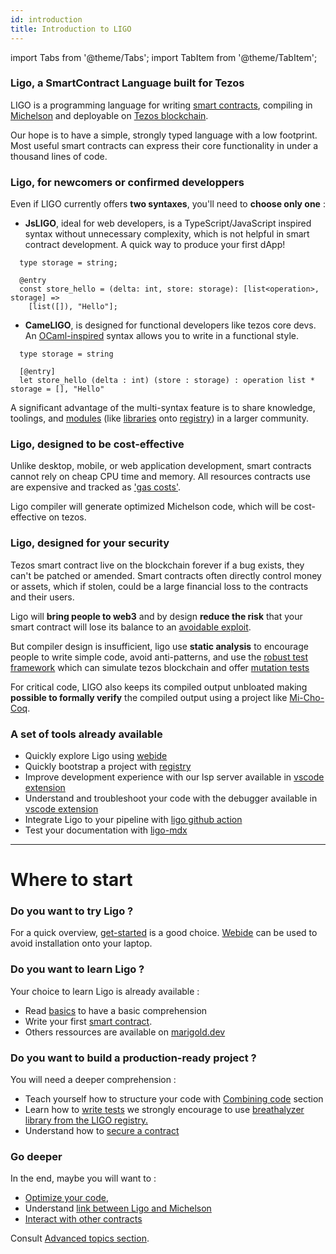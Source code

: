 ```yaml
---
id: introduction
title: Introduction to LIGO
---
```


import Tabs from '@theme/Tabs';
import TabItem from '@theme/TabItem';

### Ligo, a SmartContract Language built for Tezos

LIGO is a programming language for writing [smart contracts](https://opentezos.com/tezos-basics/smart-contracts), compiling in [Michelson](https://opentezos.com/michelson) and deployable on [Tezos blockchain](https://tezos.com/).

Our hope is to have a simple, strongly typed language with
a low footprint. Most useful smart contracts can express their core functionality in under a
thousand lines of code.

### Ligo, for newcomers or confirmed developpers

Even if LIGO currently offers **two syntaxes**, you'll need to **choose only one** :

  - **JsLIGO**, ideal for web developers, is a TypeScript/JavaScript inspired syntax without unnecessary complexity, which is not helpful in smart contract development. A quick way to produce your first dApp!


```jsligo
  type storage = string;

  @entry
  const store_hello = (delta: int, store: storage): [list<operation>, storage] =>
    [list([]), "Hello"];
```

  - **CameLIGO**,  is designed for functional developers like tezos core devs. An [OCaml-inspired](https://ocaml.org/)  syntax allows you to write in a functional style.


```cameligo
  type storage = string

  [@entry]
  let store_hello (delta : int) (store : storage) : operation list * storage = [], "Hello"
```

A significant advantage of the multi-syntax feature is to share knowledge, toolings, and [modules](https://ligolang.org/docs/language-basics/modules) (like [libraries](https://ligolang.org/docs/advanced/package-management) onto [registry](https://packages.ligolang.org/packages)) in a larger community.

### Ligo, designed to be cost-effective

Unlike desktop, mobile, or web application development, smart contracts cannot rely on cheap CPU time and memory.
All resources contracts use are expensive and tracked as ['gas costs'](https://ligolang.org/docs/tutorials/optimisation/#tezos-gas-model).

Ligo compiler will generate optimized Michelson code, which will be cost-effective on tezos.


### Ligo, designed for your security

Tezos smart contract  live on the blockchain forever  if a bug exists, they can't be patched or amended.
Smart contracts often directly control money or assets, which if stolen, could be a large financial loss to the contracts and their users.

Ligo will **bring people to web3** and by design **reduce the risk** that your smart contract will lose its balance to an
 [avoidable exploit](https://www.wired.com/2016/06/50-million-hack-just-showed-dao-human/).  

But compiler design is insufficient, ligo use **static analysis** to encourage people to write simple code, avoid anti-patterns, and use the [robust test framework](https://ligolang.org/docs/advanced/testing) which can simulate tezos blockchain and offer [mutation tests](https://ligolang.org/docs/advanced/mutation-testing)

For critical code, LIGO also keeps its compiled output unbloated making **possible to formally verify** the compiled output using a project like
[Mi-Cho-Coq](https://gitlab.com/nomadic-labs/mi-cho-coq/).

### A set of tools already available

- Quickly explore Ligo using [webide](https://ide.ligolang.org/local)
- Quickly bootstrap a project with [registry](https://packages.ligolang.org/packages)
- Improve development experience with our lsp server available in [vscode extension](https://marketplace.visualstudio.com/items?itemName=ligolang-publish.ligo-vscode)
- Understand and troubleshoot your code with the debugger available in [vscode extension](https://marketplace.visualstudio.com/items?itemName=ligolang-publish.ligo-vscode)
- Integrate Ligo to your pipeline with [ligo github action](https://github.com/marigold-dev/ligo-action)
- Test your documentation with [ligo-mdx](https://github.com/mavryk-network/ligo-mdx)

---

# Where to start

### Do you want to try Ligo ?
For a quick overview, [get-started]( https://ligolang.org/docs/tutorials/getting-started) is a good choice. [Webide](https://ide.ligolang.org/) can be used to avoid installation onto your laptop.

### Do you want to learn Ligo ?
Your choice to learn Ligo is already available :
- Read [basics](https://ligolang.org/docs/language-basics/types) to have a basic comprehension
- Write your first [smart contract](https://ligolang.org/docs/tutorials/taco-shop/tezos-taco-shop-smart-contract).
- Others ressources are available on [marigold.dev](https://www.marigold.dev/learn)

### Do you want to build a production-ready project ?
You will need a deeper comprehension : 
- Teach yourself how to structure your code with [Combining code](https://ligolang.org/docs/next/language-basics/modules) section
- Learn how to [write tests](https://ligolang.org/docs/next/advanced/testing?lang=jsligo) we strongly encourage to use [breathalyzer library from the LIGO registry.](https://packages.ligolang.org/package/ligo-breathalyzer)
- Understand how to [secure a contract](https://ligolang.org/docs/tutorials/security)

### Go deeper
In the end, maybe you will want to :
- [Optimize your code](https://ligolang.org/docs/tutorials/optimisation/), 
- Understand [link between Ligo and Michelson](https://ligolang.org/docs/advanced/michelson-and-ligo)
- [Interact with other contracts](https://ligolang.org/docs/tutorials/inter-contract-calls/)

Consult [Advanced topics section](https://ligolang.org/docs/advanced/polymorphism).

<!-- updated use of entry -->